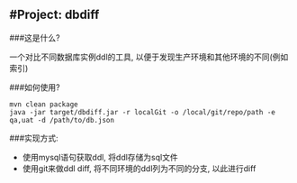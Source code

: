 
#Project: dbdiff
---


###这是什么?

一个对比不同数据库实例ddl的工具, 以便于发现生产环境和其他环境的不同(例如索引)

###如何使用?

```shell
mvn clean package
java -jar target/dbdiff.jar -r localGit -o /local/git/repo/path -e qa,uat -d /path/to/db.json
```

###实现方式:

- 使用mysql语句获取ddl, 将ddl存储为sql文件
- 使用git来做ddl diff, 将不同环境的ddl列为不同的分支, 以此进行diff

                
